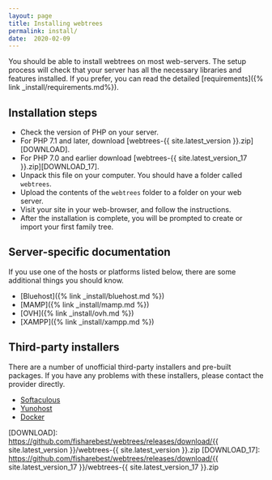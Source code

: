 ```yaml
---
layout: page
title: Installing webtrees
permalink: install/
date:  2020-02-09
---
```


You should be able to install webtrees on most web-servers.
The setup process will check that your server has all the necessary
libraries and features installed.  If you prefer, you can read
the detailed [requirements]({% link _install/requirements.md%}).

## Installation steps

* Check the version of PHP on your server.
* For PHP 7.1 and later, download [webtrees-{{ site.latest_version }}.zip][DOWNLOAD].
* For PHP 7.0 and earlier download [webtrees-{{ site.latest_version_17 }}.zip][DOWNLOAD_17].
* Unpack this file on your computer.  You should have a folder called `webtrees`.
* Upload the contents of the `webtrees` folder to a folder on your web server.
* Visit your site in your web-browser, and follow the instructions.
* After the installation is complete, you will be prompted to create or import your first family tree.

## Server-specific documentation

If you use one of the hosts or platforms listed below, there are some additional
things you should know.

* [Bluehost]({% link _install/bluehost.md %})
* [MAMP]({% link _install/mamp.md %})
* [OVH]({% link _install/ovh.md %})
* [XAMPP]({% link _install/xampp.md %})

## Third-party installers

There are a number of unofficial third-party installers and pre-built packages.
If you have any problems with these installers, please contact the provider directly.

* [Softaculous][SOFTACULOUS]
* [Yunohost][YUNOHOST]
* [Docker][DOCKER]

[SOFTACULOUS]: https://www.softaculous.com/apps/others/webtrees
[YUNOHOST]: https://install-app.yunohost.org/?app=webtrees
[DOCKER]: https://github.com/Salokyn/webtrees/tree/docker-2.0/docker
[DOWNLOAD]: https://github.com/fisharebest/webtrees/releases/download/{{ site.latest_version }}/webtrees-{{ site.latest_version }}.zip
[DOWNLOAD_17]: https://github.com/fisharebest/webtrees/releases/download/{{ site.latest_version_17 }}/webtrees-{{ site.latest_version_17 }}.zip
